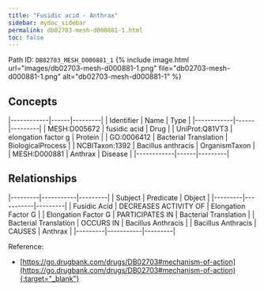 ```yaml
---
title: "Fusidic acid - Anthrax"
sidebar: mydoc_sidebar
permalink: db02703-mesh-d000881-1.html
toc: false 
---
```



Path ID: `DB02703_MESH_D000881_1`
{% include image.html url="images/db02703-mesh-d000881-1.png" file="db02703-mesh-d000881-1.png" alt="db02703-mesh-d000881-1" %}

## Concepts

|------------|------|---------|
| Identifier | Name | Type    |
|------------|------|---------|
| MESH:D005672 | fusidic acid | Drug |
| UniProt:Q81VT3 | elongation factor g | Protein |
| GO:0006412 | Bacterial Translation | BiologicalProcess |
| NCBITaxon:1392 | Bacillus anthracis | OrganismTaxon |
| MESH:D000881 | Anthrax | Disease |
|------------|------|---------|

## Relationships

|---------|-----------|---------|
| Subject | Predicate | Object  |
|---------|-----------|---------|
| Fusidic Acid | DECREASES ACTIVITY OF | Elongation Factor G |
| Elongation Factor G | PARTICIPATES IN | Bacterial Translation |
| Bacterial Translation | OCCURS IN | Bacillus Anthracis |
| Bacillus Anthracis | CAUSES | Anthrax |
|---------|-----------|---------|

Reference:
  - [https://go.drugbank.com/drugs/DB02703#mechanism-of-action](https://go.drugbank.com/drugs/DB02703#mechanism-of-action){:target="_blank"}